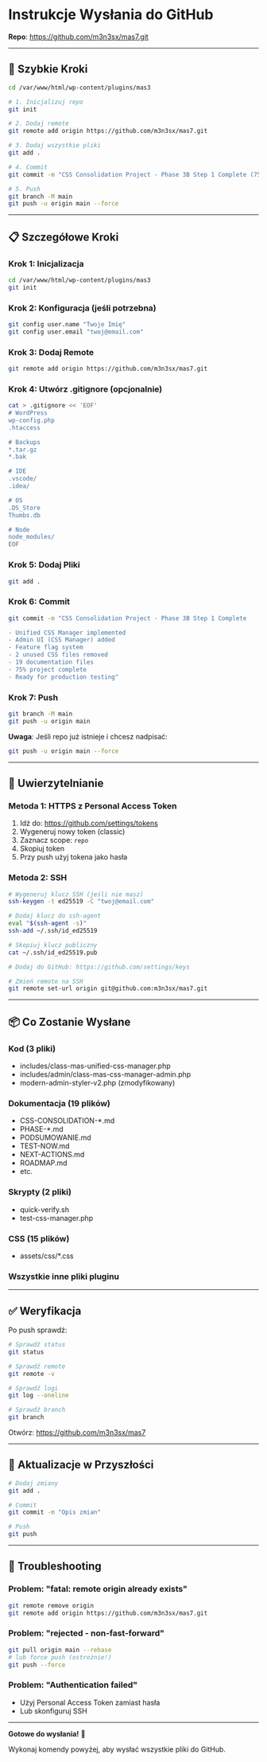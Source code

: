 # Instrukcje Wysłania do GitHub

**Repo**: https://github.com/m3n3sx/mas7.git

---

## 🚀 Szybkie Kroki

```bash
cd /var/www/html/wp-content/plugins/mas3

# 1. Inicjalizuj repo
git init

# 2. Dodaj remote
git remote add origin https://github.com/m3n3sx/mas7.git

# 3. Dodaj wszystkie pliki
git add .

# 4. Commit
git commit -m "CSS Consolidation Project - Phase 3B Step 1 Complete (75%)"

# 5. Push
git branch -M main
git push -u origin main --force
```

---

## 📋 Szczegółowe Kroki

### Krok 1: Inicjalizacja
```bash
cd /var/www/html/wp-content/plugins/mas3
git init
```

### Krok 2: Konfiguracja (jeśli potrzebna)
```bash
git config user.name "Twoje Imię"
git config user.email "twoj@email.com"
```

### Krok 3: Dodaj Remote
```bash
git remote add origin https://github.com/m3n3sx/mas7.git
```

### Krok 4: Utwórz .gitignore (opcjonalnie)
```bash
cat > .gitignore << 'EOF'
# WordPress
wp-config.php
.htaccess

# Backups
*.tar.gz
*.bak

# IDE
.vscode/
.idea/

# OS
.DS_Store
Thumbs.db

# Node
node_modules/
EOF
```

### Krok 5: Dodaj Pliki
```bash
git add .
```

### Krok 6: Commit
```bash
git commit -m "CSS Consolidation Project - Phase 3B Step 1 Complete

- Unified CSS Manager implemented
- Admin UI (CSS Manager) added
- Feature flag system
- 2 unused CSS files removed
- 19 documentation files
- 75% project complete
- Ready for production testing"
```

### Krok 7: Push
```bash
git branch -M main
git push -u origin main
```

**Uwaga**: Jeśli repo już istnieje i chcesz nadpisać:
```bash
git push -u origin main --force
```

---

## 🔐 Uwierzytelnianie

### Metoda 1: HTTPS z Personal Access Token
1. Idź do: https://github.com/settings/tokens
2. Wygeneruj nowy token (classic)
3. Zaznacz scope: `repo`
4. Skopiuj token
5. Przy push użyj tokena jako hasła

### Metoda 2: SSH
```bash
# Wygeneruj klucz SSH (jeśli nie masz)
ssh-keygen -t ed25519 -C "twoj@email.com"

# Dodaj klucz do ssh-agent
eval "$(ssh-agent -s)"
ssh-add ~/.ssh/id_ed25519

# Skopiuj klucz publiczny
cat ~/.ssh/id_ed25519.pub

# Dodaj do GitHub: https://github.com/settings/keys

# Zmień remote na SSH
git remote set-url origin git@github.com:m3n3sx/mas7.git
```

---

## 📦 Co Zostanie Wysłane

### Kod (3 pliki)
- includes/class-mas-unified-css-manager.php
- includes/admin/class-mas-css-manager-admin.php
- modern-admin-styler-v2.php (zmodyfikowany)

### Dokumentacja (19 plików)
- CSS-CONSOLIDATION-*.md
- PHASE-*.md
- PODSUMOWANIE.md
- TEST-NOW.md
- NEXT-ACTIONS.md
- ROADMAP.md
- etc.

### Skrypty (2 pliki)
- quick-verify.sh
- test-css-manager.php

### CSS (15 plików)
- assets/css/*.css

### Wszystkie inne pliki pluginu

---

## ✅ Weryfikacja

Po push sprawdź:
```bash
# Sprawdź status
git status

# Sprawdź remote
git remote -v

# Sprawdź logi
git log --oneline

# Sprawdź branch
git branch
```

Otwórz: https://github.com/m3n3sx/mas7

---

## 🔄 Aktualizacje w Przyszłości

```bash
# Dodaj zmiany
git add .

# Commit
git commit -m "Opis zmian"

# Push
git push
```

---

## 🐛 Troubleshooting

### Problem: "fatal: remote origin already exists"
```bash
git remote remove origin
git remote add origin https://github.com/m3n3sx/mas7.git
```

### Problem: "rejected - non-fast-forward"
```bash
git pull origin main --rebase
# lub force push (ostrożnie!)
git push --force
```

### Problem: "Authentication failed"
- Użyj Personal Access Token zamiast hasła
- Lub skonfiguruj SSH

---

**Gotowe do wysłania!** 🚀

Wykonaj komendy powyżej, aby wysłać wszystkie pliki do GitHub.
